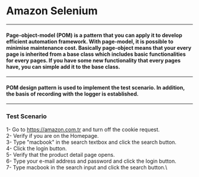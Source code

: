 
# Amazon Selenium

----

#### **Page-object-model (POM)** is a pattern that you can apply it to develop efficient automation framework. With page-model, it is possible to minimise maintenance cost. Basically page-object means that your every page is inherited from a base class which includes basic functionalities for every pages. If you have some new functionality that every pages have, you can simple add it to the base class.

-------------------

#### POM design pattern is used to implement the test scenario. In addition, the basis of recording with the logger is established.

-------------------
### Test Scenario

1- Go to https://amazon.com.tr and turn off the cookie request.\
2- Verify if you are on the Homepage.\
3- Type "macbook" in the search textbox and click the search button.\
4- Click the login button.\
5- Verify that the product detail page opens.\
6- Type your e-mail address and password and click the login button.\
7- Type macbook in the search input and click the search button.\

